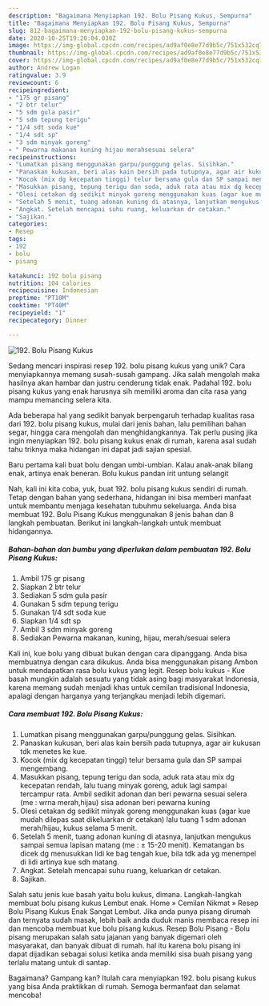 ```yaml
---
description: "Bagaimana Menyiapkan 192. Bolu Pisang Kukus, Sempurna"
title: "Bagaimana Menyiapkan 192. Bolu Pisang Kukus, Sempurna"
slug: 812-bagaimana-menyiapkan-192-bolu-pisang-kukus-sempurna
date: 2020-10-25T19:20:04.030Z
image: https://img-global.cpcdn.com/recipes/ad9af0e8e77d9b5c/751x532cq70/192-bolu-pisang-kukus-foto-resep-utama.jpg
thumbnail: https://img-global.cpcdn.com/recipes/ad9af0e8e77d9b5c/751x532cq70/192-bolu-pisang-kukus-foto-resep-utama.jpg
cover: https://img-global.cpcdn.com/recipes/ad9af0e8e77d9b5c/751x532cq70/192-bolu-pisang-kukus-foto-resep-utama.jpg
author: Andrew Logan
ratingvalue: 3.9
reviewcount: 6
recipeingredient:
- "175 gr pisang"
- "2 btr telur"
- "5 sdm gula pasir"
- "5 sdm tepung terigu"
- "1/4 sdt soda kue"
- "1/4 sdt sp"
- "3 sdm minyak goreng"
- " Pewarna makanan kuning hijau merahsesuai selera"
recipeinstructions:
- "Lumatkan pisang menggunakan garpu/punggung gelas. Sisihkan."
- "Panaskan kukusan, beri alas kain bersih pada tutupnya, agar air kukusan tdk menetes ke kue."
- "Kocok (mix dg kecepatan tinggi) telur bersama gula dan SP sampai mengembang."
- "Masukkan pisang, tepung terigu dan soda, aduk rata atau mix dg kecepatan rendah, lalu tuang minyak goreng, aduk lagi sampai tercampur rata. Ambil sedikit adonan dan beri pewarna sesuai selera (me : wrna merah,hijau) sisa adonan beri pewarna kuning"
- "Olesi cetakan dg sedikit minyak goreng menggunakan kuas (agar kue mudah dilepas saat dikeluarkan dr cetakan) lalu tuang 1 sdm adonan merah/hijau, kukus selama 5 menit."
- "Setelah 5 menit, tuang adonan kuning di atasnya, lanjutkan mengukus sampai semua lapisan matang (me : ± 15-20 menit). Kematangan bs dicek dg menusukkan lidi ke bag tengah kue, bila tdk ada yg menempel di lidi artinya kue sdh matang."
- "Angkat. Setelah mencapai suhu ruang, keluarkan dr cetakan."
- "Sajikan."
categories:
- Resep
tags:
- 192
- bolu
- pisang

katakunci: 192 bolu pisang 
nutrition: 104 calories
recipecuisine: Indonesian
preptime: "PT10M"
cooktime: "PT40M"
recipeyield: "1"
recipecategory: Dinner

---
```



![192. Bolu Pisang Kukus](https://img-global.cpcdn.com/recipes/ad9af0e8e77d9b5c/751x532cq70/192-bolu-pisang-kukus-foto-resep-utama.jpg)

Sedang mencari inspirasi resep 192. bolu pisang kukus yang unik? Cara menyiapkannya memang susah-susah gampang. Jika salah mengolah maka hasilnya akan hambar dan justru cenderung tidak enak. Padahal 192. bolu pisang kukus yang enak harusnya sih memiliki aroma dan cita rasa yang mampu memancing selera kita.

Ada beberapa hal yang sedikit banyak berpengaruh terhadap kualitas rasa dari 192. bolu pisang kukus, mulai dari jenis bahan, lalu pemilihan bahan segar, hingga cara mengolah dan menghidangkannya. Tak perlu pusing jika ingin menyiapkan 192. bolu pisang kukus enak di rumah, karena asal sudah tahu triknya maka hidangan ini dapat jadi sajian spesial.

Baru pertama kali buat bolu dengan umbi-umbian. Kalau anak-anak bilang enak, artinya enak beneran. Bolu kukus pandan irit untung selangit


Nah, kali ini kita coba, yuk, buat 192. bolu pisang kukus sendiri di rumah. Tetap dengan bahan yang sederhana, hidangan ini bisa memberi manfaat untuk membantu menjaga kesehatan tubuhmu sekeluarga. Anda bisa membuat 192. Bolu Pisang Kukus menggunakan 8 jenis bahan dan 8 langkah pembuatan. Berikut ini langkah-langkah untuk membuat hidangannya.

<!--inarticleads1-->

##### Bahan-bahan dan bumbu yang diperlukan dalam pembuatan 192. Bolu Pisang Kukus:

1. Ambil 175 gr pisang
1. Siapkan 2 btr telur
1. Sediakan 5 sdm gula pasir
1. Gunakan 5 sdm tepung terigu
1. Gunakan 1/4 sdt soda kue
1. Siapkan 1/4 sdt sp
1. Ambil 3 sdm minyak goreng
1. Sediakan  Pewarna makanan, kuning, hijau, merah/sesuai selera


Kali ini, kue bolu yang dibuat bukan dengan cara dipanggang. Anda bisa membuatnya dengan cara dikukus. Anda bisa menggunakan pisang Ambon untuk mendapatkan rasa bolu kukus yang legit. Resep bolu kukus - Kue basah mungkin adalah sesuatu yang tidak asing bagi masyarakat Indonesia, karena memang sudah menjadi khas untuk cemilan tradisional Indonesia, apalagi dengan harganya yang terjangkau menjadi lebih digemari. 

<!--inarticleads2-->

##### Cara membuat 192. Bolu Pisang Kukus:

1. Lumatkan pisang menggunakan garpu/punggung gelas. Sisihkan.
1. Panaskan kukusan, beri alas kain bersih pada tutupnya, agar air kukusan tdk menetes ke kue.
1. Kocok (mix dg kecepatan tinggi) telur bersama gula dan SP sampai mengembang.
1. Masukkan pisang, tepung terigu dan soda, aduk rata atau mix dg kecepatan rendah, lalu tuang minyak goreng, aduk lagi sampai tercampur rata. Ambil sedikit adonan dan beri pewarna sesuai selera (me : wrna merah,hijau) sisa adonan beri pewarna kuning
1. Olesi cetakan dg sedikit minyak goreng menggunakan kuas (agar kue mudah dilepas saat dikeluarkan dr cetakan) lalu tuang 1 sdm adonan merah/hijau, kukus selama 5 menit.
1. Setelah 5 menit, tuang adonan kuning di atasnya, lanjutkan mengukus sampai semua lapisan matang (me : ± 15-20 menit). Kematangan bs dicek dg menusukkan lidi ke bag tengah kue, bila tdk ada yg menempel di lidi artinya kue sdh matang.
1. Angkat. Setelah mencapai suhu ruang, keluarkan dr cetakan.
1. Sajikan.


Salah satu jenis kue basah yaitu bolu kukus, dimana. Langkah-langkah membuat bolu pisang kukus Lembut enak. Home » Cemilan Nikmat » Resep Bolu Pisang Kukus Enak Sangat Lembut. Jika anda punya pisang dirumah dan ternyata sudah masak, lebih baik anda duduk manis membaca resep ini dan mencoba membuat kue bolu pisang kukus. Resep Bolu Pisang - Bolu pisang merupakan salah satu jajanan yang banyak digemari oleh masyarakat, dan banyak dibuat di rumah. hal itu karena bolu pisang ini dapat dijadikan sebagai solusi ketika anda memiliki sisa buah pisang yang terlalu matang untuk di santap. 

Bagaimana? Gampang kan? Itulah cara menyiapkan 192. bolu pisang kukus yang bisa Anda praktikkan di rumah. Semoga bermanfaat dan selamat mencoba!
